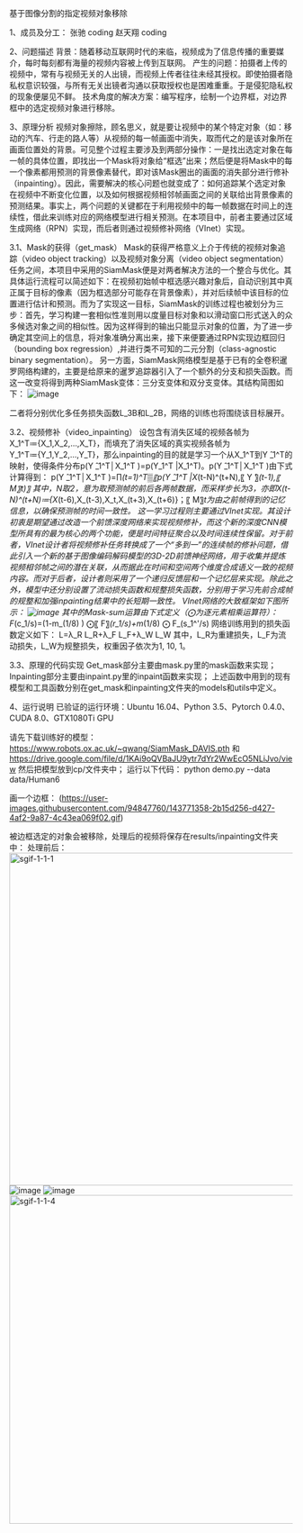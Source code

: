 基于图像分割的指定视频对象移除

1、成员及分工：
张驰
    coding
赵天翔
    coding

2、问题描述
背景：随着移动互联网时代的来临，视频成为了信息传播的重要媒介，每时每刻都有海量的视频内容被上传到互联网。
产生的问题：拍摄者上传的视频中，常有与视频无关的人出镜，而视频上传者往往未经其授权。即使拍摄者隐私权意识较强，与所有无关出镜者沟通以获取授权也是困难重重。于是侵犯隐私权的现象便屡见不鲜。
技术角度的解决方案：编写程序，绘制一个边界框，对边界框中的选定视频对象进行移除。

3、原理分析
视频对象擦除，顾名思义，就是要让视频中的某个特定对象（如：移动的汽车、行走的路人等）从视频的每一帧画面中消失，取而代之的是该对象所在画面位置处的背景。可见整个过程主要涉及到两部分操作：一是找出选定对象在每一帧的具体位置，即找出一个Mask将对象给“框选”出来；然后便是将Mask中的每一个像素都用预测的背景像素替代，即对该Mask圈出的画面的消失部分进行修补（inpainting）。因此，需要解决的核心问题也就变成了：如何追踪某个选定对象在视频中不断变化位置，以及如何根据视频相邻帧画面之间的关联给出背景像素的预测结果。事实上，两个问题的关键都在于利用视频中的每一帧数据在时间上的连续性，借此来训练对应的网络模型进行相关预测。在本项目中，前者主要通过区域生成网络（RPN）实现，而后者则通过视频修补网络（VInet）实现。

3.1、Mask的获得（get_mask）
Mask的获得严格意义上介于传统的视频对象追踪（video object tracking）以及视频对象分离（video object segmentation）任务之间，本项目中采用的SiamMask便是对两者解决方法的一个整合与优化。其具体运行流程可以简述如下：在视频初始帧中框选感兴趣对象后，自动识别其中真正属于目标的像素（因为框选部分可能存在背景像素），并对后续帧中该目标的位置进行估计和预测。而为了实现这一目标，SiamMask的训练过程也被划分为三步：首先，学习构建一套相似性准则用以度量目标对象和以滑动窗口形式送入的众多候选对象之间的相似性。因为这样得到的输出只能显示对象的位置，为了进一步确定其空间上的信息，将对象准确分离出来，接下来便要通过RPN实现边框回归（bounding box regression）,并进行类不可知的二元分割（class-agnostic binary segmentation）。
另一方面，SiamMask网络模型是基于已有的全卷积暹罗网络构建的，主要是给原来的暹罗追踪器引入了一个额外的分支和损失函数。而这一改变将得到两种SiamMask变体：三分支变体和双分支变体。其结构简图如下：
 ![image](https://user-images.githubusercontent.com/94847760/147450882-f401e04f-7bd0-46ab-873b-1e5c4c022397.png)

二者将分别优化多任务损失函数L_3B和L_2B，网络的训练也将围绕该目标展开。

3.2、视频修补（video_inpainting）
设包含有消失区域的视频各帧为X_1^T≔{X_1,X_2,…,X_T}，而填充了消失区域的真实视频各帧为Y_1^T≔{Y_1,Y_2,…,Y_T}，那么inpainting的目的就是学习一个从X_1^T到Y ̂_1^T的映射，使得条件分布p(Y ̂_1^T│X_1^T )=p(Y_1^T |X_1^T)。p(Y ̂_1^T│X_1^T )由下式计算得到：
p(Y ̂_1^T│X_1^T )=∏_(t=1)^T▒〖p(Y ̂_1^T |X_(t-N)^(t+N),〖 Y ̂〗_(t-1),〖 M〗_t)〗
其中，N取2，意为取预测帧的前后各两帧数据，而采样步长为3，亦即X_(t-N)^(t+N)≔{X_(t-6),X_(t-3),X_t,X_(t+3),X_(t+6)}；〖 M〗_t为由之前帧得到的记忆信息，以确保预测帧的时间一致性。
这一学习过程则主要通过VInet实现。其设计初衷是期望通过改造一个前馈深度网络来实现视频修补，而这个新的深度CNN模型所具有的最为核心的两个功能，便是时间特征聚合以及时间连续性保留。对于前者，VInet设计者将视频修补任务转换成了一个“多到一”的连续帧的修补问题，借此引入一个新的基于图像编码解码模型的3D-2D前馈神经网络，用于收集并提炼视频相邻帧之间的潜在关联，从而据此在时间和空间两个维度合成语义一致的视频内容。而对于后者，设计者则采用了一个递归反馈层和一个记忆层来实现。除此之外，模型中还分别设置了流动损失函数和规整损失函数，分别用于学习先前合成帧的规整和加强inpainting结果中的长短期一致性。
VInet网络的大致框架如下图所示：
![image](https://user-images.githubusercontent.com/94847760/147450944-2b253efa-d32f-48e3-a101-9592d93154f4.png)
其中的Mask-sum运算由下式定义（⨀为逐元素相乘运算符）：
F_(c_1/s)=(1-m_(1/8) )  ⨀〖 F〗_(r_1/s)+m_(1/8)  ⨀ F_(s_1^'/s)
网络训练用到的损失函数定义如下：
L=λ_R L_R+λ_F L_F+λ_W L_W
其中，L_R为重建损失，L_F为流动损失，L_W为规整损失，权重因子依次为1, 10, 1。

3.3、原理的代码实现
Get_mask部分主要由mask.py里的mask函数来实现；
Inpainting部分主要由inpaint.py里的inpaint函数来实现；
上述函数中用到的现有模型和工具函数分别在get_mask和inpainting文件夹的models和utils中定义。



4、运行说明
已验证的运行环境：Ubuntu 16.04、Python 3.5、Pytorch 0.4.0、CUDA 8.0、GTX1080Ti GPU 

请先下载训练好的模型：https://www.robots.ox.ac.uk/~qwang/SiamMask_DAVIS.pth 和 https://drive.google.com/file/d/1KAi9oQVBaJU9ytr7dYr2WwEcO5NLiJvo/view
然后把模型放到cp/文件夹中；
运行以下代码：
python demo.py --data data/Human6

画一个边框：
(https://user-images.githubusercontent.com/94847760/143771358-2b15d256-d427-4af2-9a87-4c43ea069f02.gif)

被边框选定的对象会被移除，处理后的视频将保存在results/inpainting文件夹中：
处理前后：<img width="591" alt="sgif-1-1-1" src="https://user-images.githubusercontent.com/94847760/143881800-5c1c44a6-f202-42c9-859a-7c9d02d39a95.PNG">
![image](https://user-images.githubusercontent.com/94847760/143882060-0e536e29-2b5e-42b2-930d-f0414e5abad8.png)
![image](https://user-images.githubusercontent.com/94847760/143882275-ad47415f-cfd2-49b6-8998-cf9eb8dd9e3e.png)
<img width="584" alt="sgif-1-1-4" src="https://user-images.githubusercontent.com/94847760/143883019-c0c60f37-242b-4d9c-bbbd-562e3c855622.PNG">










